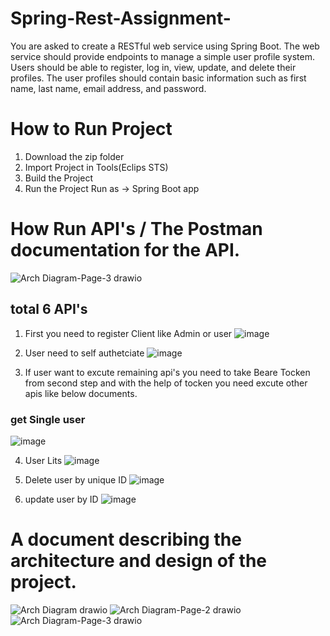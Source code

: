# Spring-Rest-Assignment-
You are asked to create a RESTful web service using Spring Boot. The web service should provide endpoints to manage a simple user profile system. Users should be able to register, log in, view, update, and delete their profiles. The user profiles should contain basic information such as first name, last name, email address, and password.

# How to Run Project
1. Download the zip folder
2. Import Project in Tools(Eclips STS)
3. Build the Project
4. Run the Project Run as -> Spring Boot app

# How Run API's / The Postman documentation for the API.
![Arch Diagram-Page-3 drawio](https://user-images.githubusercontent.com/97538945/231589721-1f46acab-a8f9-42d2-85b0-ea93674d6763.png)

## total 6 API's
1) First you need to register Client like Admin or user
![image](https://user-images.githubusercontent.com/97538945/231589895-39445bd2-4bc1-4c18-b23d-8bebf397895c.png)

2) User need to self authetciate
![image](https://user-images.githubusercontent.com/97538945/231590230-9e3e3511-60c9-40b0-97d8-303194e5ddfc.png)

3) If user want to excute remaining api's you need to take Beare Tocken from second step and with the help of tocken you need excute other apis like below documents.
### get Single user
![image](https://user-images.githubusercontent.com/97538945/231591460-c48311ec-db6e-46de-adc0-4fca96e633a5.png)

4) User Lits 
![image](https://user-images.githubusercontent.com/97538945/231591590-06680645-9219-42ea-9e98-95399a12ad8e.png)

5) Delete user by unique ID
![image](https://user-images.githubusercontent.com/97538945/231591778-906e5334-7ea7-43a7-be5a-c309a9f66331.png)

6) update user by ID
![image](https://user-images.githubusercontent.com/97538945/231591964-47939ffa-8858-4545-ab1c-d76496be108d.png)

# A document describing the architecture and design of the project.
![Arch Diagram drawio](https://user-images.githubusercontent.com/97538945/231592355-d92b01f2-eeac-4483-bc3a-57e3e0e03e88.png)
![Arch Diagram-Page-2 drawio](https://user-images.githubusercontent.com/97538945/231592367-7c86b2fe-822f-489e-8a7f-05185357e745.png)
![Arch Diagram-Page-3 drawio](https://user-images.githubusercontent.com/97538945/231592372-2f24f941-0c6d-4250-bece-562fa9c67ed6.png)


